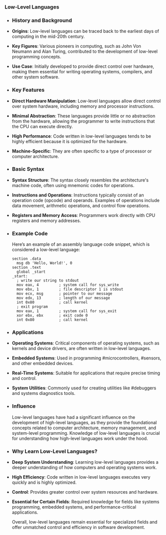 ### **Low-Level Languages**
- ### **History and Background**
- **Origins**: Low-level languages can be traced back to the earliest days of computing in the mid-20th century.
- **Key Figures**: Various pioneers in computing, such as John Von Neumann and Alan Turing, contributed to the development of low-level programming concepts.
- **Use Case**: Initially developed to provide direct control over hardware, making them essential for writing operating systems, compilers, and other system software.
- ### **Key Features**
- **Direct Hardware Manipulation**: Low-level languages allow direct control over system hardware, including memory and processor instructions.
- **Minimal Abstraction**: These languages provide little or no abstraction from the hardware, allowing the programmer to write instructions that the CPU can execute directly.
- **High Performance**: Code written in low-level languages tends to be highly efficient because it is optimized for the hardware.
- **Machine-Specific**: They are often specific to a type of processor or computer architecture.
- ### **Basic Syntax**
- **Syntax Structure**: The syntax closely resembles the architecture's machine code, often using mnemonic codes for operations.
- **Instructions and Operations**: Instructions typically consist of an operation code (opcode) and operands. Examples of operations include data movement, arithmetic operations, and control flow operations.
- **Registers and Memory Access**: Programmers work directly with CPU registers and memory addresses.
- ### **Example Code**
  
  Here’s an example of an assembly language code snippet, which is considered a low-level language:
  
  ```assembly
  section .data
    msg db 'Hello, World!', 0
  section .text
    global _start
  _start:
    ; write our string to stdout
    mov eax, 4         ; system call for sys_write
    mov ebx, 1         ; file descriptor 1 is stdout
    mov ecx, msg       ; pointer to our message
    mov edx, 13        ; length of our message
    int 0x80           ; call kernel
    ; exit program
    mov eax, 1         ; system call for sys_exit
    xor ebx, ebx       ; exit code 0
    int 0x80           ; call kernel
  ```
- ### **Applications**
- **Operating Systems**: Critical components of operating systems, such as kernels and device drivers, are often written in low-level languages.
- **Embedded Systems**: Used in programming #microcontrollers, #sensors, and other embedded devices.
- **Real-Time Systems**: Suitable for applications that require precise timing and control.
- **System Utilities**: Commonly used for creating utilities like #debuggers and systems diagnostics tools.
- ### **Influence**
  
  Low-level languages have had a significant influence on the development of high-level languages, as they provide the foundational concepts related to computer architecture, memory management, and system-level programming. Knowledge of low-level languages is crucial for understanding how high-level languages work under the hood.
- ### **Why Learn Low-Level Languages?**
- **Deep System Understanding**: Learning low-level languages provides a deeper understanding of how computers and operating systems work.
- **High Efficiency**: Code written in low-level languages executes very quickly and is highly optimized.
- **Control**: Provides greater control over system resources and hardware.
- **Essential for Certain Fields**: Required knowledge for fields like systems programming, embedded systems, and performance-critical applications.
  
  Overall, low-level languages remain essential for specialized fields and offer unmatched control and efficiency in software development.